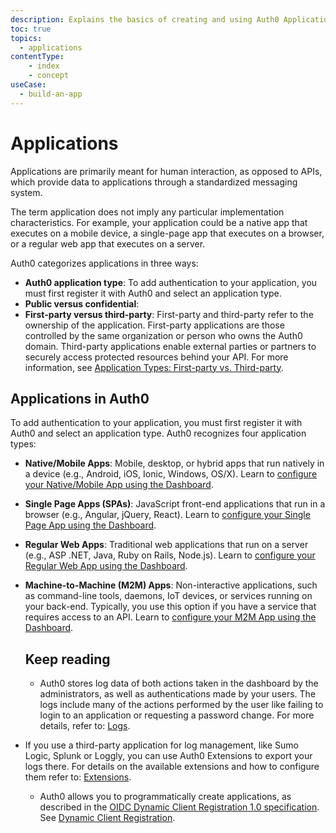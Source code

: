```yaml
---
description: Explains the basics of creating and using Auth0 Applications.
toc: true
topics:
  - applications
contentType: 
    - index
    - concept
useCase:
  - build-an-app
---
```

# Applications

Applications are primarily meant for human interaction, as opposed to APIs, which provide data to applications through a standardized messaging system.

The term application does not imply any particular implementation characteristics. For example, your application could be a native app that executes on a mobile device, a single-page app that executes on a browser, or a regular web app that executes on a server.

Auth0 categorizes applications in three ways:


* **Auth0 application type**: To add authentication to your application, you must first register it with Auth0 and select an application type.
* **Public versus confidential**: 
* **First-party versus third-party**: First-party and third-party refer to the ownership of the application. First-party applications are those controlled by the same organization or person who owns the Auth0 domain. Third-party applications enable external parties or partners to securely access protected resources behind your API. For more information, see [Application Types: First-party vs. Third-party](/applications/concepts/app-types-first-third-party).



## Applications in Auth0

To add authentication to your application, you must first register it with Auth0 and select an application type. Auth0 recognizes four application types:

- **Native/Mobile Apps**: Mobile, desktop, or hybrid apps that run natively in a device (e.g., Android, iOS, Ionic, Windows, OS/X). Learn to [configure your Native/Mobile App using the Dashboard](/applications/native).

- **Single Page Apps (SPAs)**: JavaScript front-end applications that run in a browser (e.g., Angular, jQuery, React). Learn to [configure your Single Page App using the Dashboard](/applications/spa).

- **Regular Web Apps**: Traditional web applications that run on a server (e.g., ASP .NET, Java, Ruby on Rails, Node.js). Learn to [configure your Regular Web App using the Dashboard](/applications/webapps).

- **Machine-to-Machine (M2M) Apps**: Non-interactive applications, such as command-line tools, daemons, IoT devices, or services running on your back-end. Typically, you use this option if you have a service that requires access to an API. Learn to [configure your M2M App using the Dashboard](/applications/machine-to-machine).




  
  ## Keep reading
  * Auth0 stores log data of both actions taken in the dashboard by the administrators, as well as authentications made by your users. The logs include many of the actions performed by the user like failing to login to an application or requesting a password change. For more details, refer to: [Logs](/logs).

* If you use a third-party application for log management, like Sumo Logic, Splunk or Loggly, you can use Auth0 Extensions to export your logs there. For details on the available extensions and how to configure them refer to: [Extensions](/extensions).

  * Auth0 allows you to programmatically create applications, as described in the [OIDC Dynamic Client Registration 1.0 specification](https://openid.net/specs/openid-connect-registration-1_0.html). See [Dynamic Client Registration](/api-auth/dynamic-client-registration).
